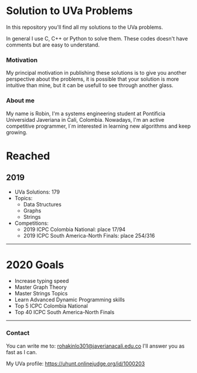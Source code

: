 # Solution to UVa Problems
In this repository you'll find all my solutions to the UVa problems.

In general I use C, C++ or Python to solve them. These codes doesn't have comments but are easy to understand.

### Motivation
My principal motivation in publishing these solutions is to give you another perspective about the problems, it is possible that your solution is more intuitive than mine, but it can be usefull to see through another glass.

### About me
My name is Robin, I'm a systems engineering student at Pontificia Universidad Javeriana in Cali, Colombia. Nowadays, I'm an active competitive programmer, I´m interested in learning new algorithms and keep growing.

# Reached
## 2019
* UVa Solutions: 179
* Topics: 
    * Data Structures
    * Graphs
    * Strings
* Competitions:
    * 2019 ICPC Colombia National: place 17/94
    * 2019 ICPC South America-North Finals: place 254/316

---
# 2020 Goals

* Increase typing speed
* Master Graph Theory
* Master Strings Topics
* Learn Advanced Dynamic Programming skills
* Top 5 ICPC Colombia National
* Top 40 ICPC South America-North Finals

---

### Contact
You can write me to: rohakinlo301@javerianacali.edu.co
I'll answer you as fast as I can.

My UVa profile: https://uhunt.onlinejudge.org/id/1000203
